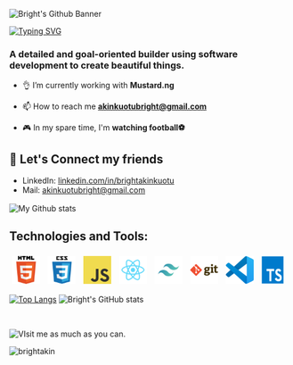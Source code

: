 ![Bright's Github Banner](https://res.cloudinary.com/dmprj9s0q/image/upload/v1659970860/Github/petdog_wifne4.png)

[![Typing SVG](https://readme-typing-svg.herokuapp.com?font=Serif&size=24&duration=4000&color=F75412&left=true&vCenter=true&width=1000&height=50&lines=Hi+there%2C+%F0%9F%91%8B;Bright+here)](https://git.io/typing-svg)
<h3 align="left">A detailed and goal-oriented builder using software development to create beautiful things.</h3>

- 👌 I’m currently working with **Mustard.ng**

- 📫 How to reach me **akinkuotubright@gmail.com**

- 🎮 In my spare time, I'm **watching football⚽**

## :handshake:   Let's Connect my friends

- LinkedIn: [linkedin.com/in/brightakinkuotu](https://www.linkedin.com/in/brightakinkuotu/)
- Mail: akinkuotubright@gmail.com

<img alt="My Github stats" align="center" border-radius="40px" width="800px" height="200px" src="https://github-readme-streak-stats.herokuapp.com/?user=brightakin&layout=compact" alt="brightakin" />

## Technologies and Tools:
<p align="left">
<img src="https://raw.githubusercontent.com/github/explore/80688e429a7d4ef2fca1e82350fe8e3517d3494d/topics/html/html.png" alt="html" height="50" style="vertical-align:top; margin:5px">
<img src="https://raw.githubusercontent.com/github/explore/80688e429a7d4ef2fca1e82350fe8e3517d3494d/topics/css/css.png" alt="css" height="50" style="vertical-align:top; margin:5px">
<img src="https://raw.githubusercontent.com/github/explore/80688e429a7d4ef2fca1e82350fe8e3517d3494d/topics/javascript/javascript.png" alt="Javascript" height="50" style="vertical-align:top; margin:5px">
<img src="https://raw.githubusercontent.com/github/explore/80688e429a7d4ef2fca1e82350fe8e3517d3494d/topics/react/react.png" alt="React js" height="50" style="vertical-align:top; margin:5px">
<img src="https://raw.githubusercontent.com/github/explore/80688e429a7d4ef2fca1e82350fe8e3517d3494d/topics/tailwind/tailwind.png" alt="Next js" height="50" style="vertical-align:top; margin:5px">
<img src="https://raw.githubusercontent.com/github/explore/80688e429a7d4ef2fca1e82350fe8e3517d3494d/topics/git/git.png" alt="git" height="50" style="vertical-align:top; margin:5px">
<img src="https://raw.githubusercontent.com/github/explore/80688e429a7d4ef2fca1e82350fe8e3517d3494d/topics/visual-studio-code/visual-studio-code.png" alt="VS Code" height="50" style="vertical-align:top; margin:5px">
<img src="https://raw.githubusercontent.com/devicons/devicon/master/icons/typescript/typescript-original.svg" alt="typescript" width="40" height="50" style="vertical-align:top; margin:5px"/> </a> 
</p>

[![Top Langs](https://github-readme-stats.vercel.app/api/top-langs/?username=brightakin&langs_count=8&theme=dracula&border_radius=10&layout=compact&hide=python,C,powershell,html,jupyternotebook)](https://github.com/brightakin/github-readme-stats)
![Bright's GitHub stats](https://github-readme-stats.vercel.app/api?username=brightakin&count_private=true&theme=radical&border_radius=10)

&nbsp;

<img height="120" alt="VIsit me as much as you can." width="100%" src="https://github.com/dibyendu415/dibyendu415/blob/master/marquee.svg" />
<p align="left"> <img src="https://komarev.com/ghpvc/?username=brightakin-0&label=Profile%20views&color=F75412&style=flat" alt="brightakin" /> </p>
